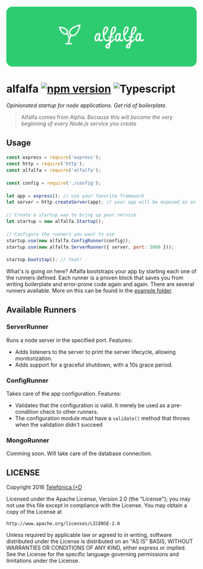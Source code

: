 ![Alfalfa Logo][alfalfalogo]
# alfalfa [![npm version](https://badge.fury.io/js/alfalfa.svg)](http://badge.fury.io/js/alfalfa) ![Typescript](https://img.shields.io/badge/TypeScript-.ts-blue.svg)

*Opinionated startup for node applications. Get rid of boilerplate.*

> Alfalfa comes from Alpha. _Because this will become the very beginning of every Node.js service you create_

## Usage

```js
const express = require('express');
const http = require('http');
const alfalfa = require('alfalfa');

const config = require('./config');

let app = express(); // use your favorite framework
let server = http.createServer(app); // your app will be exposed as an http server

// Create a startup way to bring up your service
let startup = new alfalfa.Startup(); 

// Configure the runners you want to use
startup.use(new alfalfa.ConfigRunner(config));
startup.use(new alfalfa.ServerRunner({ server, port: 3000 }));

startup.bootstap(); // Yeah! 
```

What's is going on here? Alfalfa bootstraps your app by starting each one of the runners defined. Each runner is a proven block that saves you from writing boilerplate and error-prone code again and again. There are several runners available. More on this can be found in the [example folder](example/).

## Available Runners

### ServerRunner
Runs a node server in the specified port. Features:
 - Adds listeners to the server to print the server lifecycle, allowing monitorization.
 - Adds support for a graceful shutdown, with a 10s grace period.

### ConfigRunner
Takes care of the app configuration. Features:
- Validates that the configuration is valid. It merely be used as a pre-condition check to other runners.
- The configuration module must have a `validate()` method that throws when the validation didn't succeed

### MongoRunner
Comming soon. Will take care of the database connection.

## LICENSE

Copyright 2016 [Telefónica I+D](http://www.tid.es)

Licensed under the Apache License, Version 2.0 (the "License");
you may not use this file except in compliance with the License.
You may obtain a copy of the License at

    http://www.apache.org/licenses/LICENSE-2.0

Unless required by applicable law or agreed to in writing, software
distributed under the License is distributed on an "AS IS" BASIS,
WITHOUT WARRANTIES OR CONDITIONS OF ANY KIND, either express or implied.
See the License for the specific language governing permissions and
limitations under the License.

[alfalfalogo]: art/alfalfa-githubbanner.png
